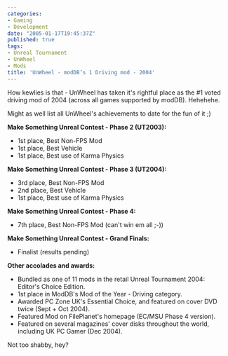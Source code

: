 ```yaml
---
categories:
- Gaming
- Development
date: "2005-01-17T19:45:37Z"
published: true
tags:
- Unreal Tournament
- UnWheel
- Mods
title: 'UnWheel - modDB’s 1 Driving mod - 2004'
---
```


How kewlies is that - UnWheel has taken it's rightful place as the \#1
voted driving mod of 2004 (across all games supported by modDB).
Hehehehe.

Might as well list all UnWheel's achievements to date for the fun of it
;)

**Make Something Unreal Contest - Phase 2 (UT2003):**

-   1st place, Best Non-FPS Mod
-   1st place, Best Vehicle
-   1st place, Best use of Karma Physics

**Make Something Unreal Contest - Phase 3 (UT2004):**

-   3rd place, Best Non-FPS Mod
-   2nd place, Best Vehicle
-   1st place, Best use of Karma Physics

**Make Something Unreal Contest - Phase 4:**

-   7th place, Best Non-FPS Mod (can't win em all ;-))

**Make Something Unreal Contest - Grand Finals:**

-   Finalist (results pending)

**Other accolades and awards:**

-   Bundled as one of 11 mods in the retail Unreal Tournament 2004:
    Editor's Choice Edition.
-   1st place in ModDB's Mod of the Year - Driving category.
-   Awarded PC Zone UK's Essential Choice, and featured on cover DVD
    twice (Sept + Oct 2004).
-   Featured Mod on FilePlanet's homepage (EC/MSU Phase 4 version).
-   Featured on several magazines' cover disks throughout the world,
    including UK PC Gamer (Dec 2004).

Not too shabby, hey?

